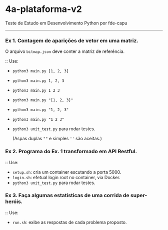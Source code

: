 # 4a-plataforma-v2
Teste de Estudo em Desenvolvimento Python
por fde-capu

---

### Ex 1. Contagem de aparições de vetor em uma matriz.

O arquivo `bitmap.json` deve conter a matriz de referência.

:: Use: 

- `python3 main.py [1, 2, 3]`
- `python3 main.py 1, 2, 3`
- `python3 main.py 1 2 3`
- `python3 main.py "[1, 2, 3]"`
- `python3 main.py "1, 2, 3"`
- `python3 main.py "1 2 3"`
- `python3 unit_test.py` para rodar testes.

	(Aspas duplas `""` e simples `''` são aceitas.)

### Ex 2. Programa do Ex. 1 transformado em API Restful.

:: Use:

- `setup.sh`: cria um container escutando a porta 5000.
- `login.sh`: efetual login root no container, via Docker.
- `python3 unit_test.py` para rodar testes.

### Ex 3. Faça algumas estatísticas de uma corrida de super-heróis.

:: Use:

- `run.sh`: exibe as respostas de cada problema proposto.
